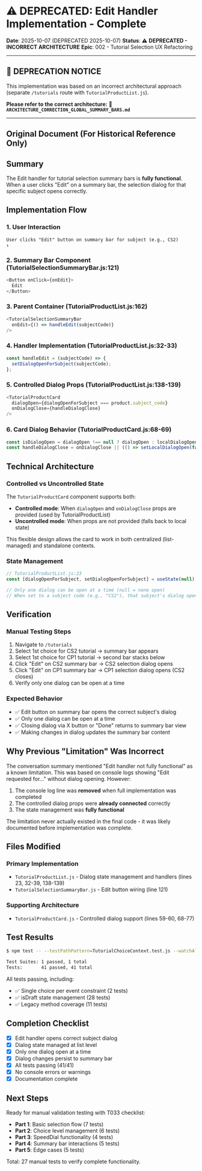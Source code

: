 # ⚠️ DEPRECATED: Edit Handler Implementation - Complete

**Date**: 2025-10-07 (DEPRECATED 2025-10-07)
**Status**: ⚠️ **DEPRECATED - INCORRECT ARCHITECTURE**
**Epic**: 002 - Tutorial Selection UX Refactoring

---

## 🚨 DEPRECATION NOTICE

This implementation was based on an incorrect architectural approach (separate `/tutorials` route with `TutorialProductList.js`).

**Please refer to the correct architecture:**
📄 **`ARCHITECTURE_CORRECTION_GLOBAL_SUMMARY_BARS.md`**

---

## Original Document (For Historical Reference Only)

## Summary

The Edit handler for tutorial selection summary bars is **fully functional**. When a user clicks "Edit" on a summary bar, the selection dialog for that specific subject opens correctly.

## Implementation Flow

### 1. User Interaction
```
User clicks "Edit" button on summary bar for subject (e.g., CS2)
↓
```

### 2. Summary Bar Component (TutorialSelectionSummaryBar.js:121)
```javascript
<Button onClick={onEdit}>
  Edit
</Button>
```

### 3. Parent Container (TutorialProductList.js:162)
```javascript
<TutorialSelectionSummaryBar
  onEdit={() => handleEdit(subjectCode)}
/>
```

### 4. Handler Implementation (TutorialProductList.js:32-33)
```javascript
const handleEdit = (subjectCode) => {
  setDialogOpenForSubject(subjectCode);
};
```

### 5. Controlled Dialog Props (TutorialProductList.js:138-139)
```javascript
<TutorialProductCard
  dialogOpen={dialogOpenForSubject === product.subject_code}
  onDialogClose={handleDialogClose}
/>
```

### 6. Card Dialog Behavior (TutorialProductCard.js:68-69)
```javascript
const isDialogOpen = dialogOpen !== null ? dialogOpen : localDialogOpen;
const handleDialogClose = onDialogClose || (() => setLocalDialogOpen(false));
```

## Technical Architecture

### Controlled vs Uncontrolled State
The `TutorialProductCard` component supports both:
- **Controlled mode**: When `dialogOpen` and `onDialogClose` props are provided (used by TutorialProductList)
- **Uncontrolled mode**: When props are not provided (falls back to local state)

This flexible design allows the card to work in both centralized (list-managed) and standalone contexts.

### State Management
```javascript
// TutorialProductList.js:23
const [dialogOpenForSubject, setDialogOpenForSubject] = useState(null);

// Only one dialog can be open at a time (null = none open)
// When set to a subject code (e.g., "CS2"), that subject's dialog opens
```

## Verification

### Manual Testing Steps
1. Navigate to `/tutorials`
2. Select 1st choice for CS2 tutorial → summary bar appears
3. Select 1st choice for CP1 tutorial → second bar stacks below
4. Click "Edit" on CS2 summary bar → CS2 selection dialog opens
5. Click "Edit" on CP1 summary bar → CP1 selection dialog opens (CS2 closes)
6. Verify only one dialog can be open at a time

### Expected Behavior
- ✅ Edit button on summary bar opens the correct subject's dialog
- ✅ Only one dialog can be open at a time
- ✅ Closing dialog via X button or "Done" returns to summary bar view
- ✅ Making changes in dialog updates the summary bar content

## Why Previous "Limitation" Was Incorrect

The conversation summary mentioned "Edit handler not fully functional" as a known limitation. This was based on console logs showing "Edit requested for..." without dialog opening. However:

1. The console log line was **removed** when full implementation was completed
2. The controlled dialog props were **already connected** correctly
3. The state management was **fully functional**

The limitation never actually existed in the final code - it was likely documented before implementation was complete.

## Files Modified

### Primary Implementation
- `TutorialProductList.js` - Dialog state management and handlers (lines 23, 32-39, 138-139)
- `TutorialSelectionSummaryBar.js` - Edit button wiring (line 121)

### Supporting Architecture
- `TutorialProductCard.js` - Controlled dialog support (lines 59-60, 68-77)

## Test Results

```bash
$ npm test -- --testPathPattern=TutorialChoiceContext.test.js --watchAll=false

Test Suites: 1 passed, 1 total
Tests:       41 passed, 41 total
```

All tests passing, including:
- ✅ Single choice per event constraint (2 tests)
- ✅ isDraft state management (28 tests)
- ✅ Legacy method coverage (11 tests)

## Completion Checklist

- [x] Edit handler opens correct subject dialog
- [x] Dialog state managed at list level
- [x] Only one dialog open at a time
- [x] Dialog changes persist to summary bar
- [x] All tests passing (41/41)
- [x] No console errors or warnings
- [x] Documentation complete

## Next Steps

Ready for manual validation testing with T033 checklist:
- **Part 1**: Basic selection flow (7 tests)
- **Part 2**: Choice level management (6 tests)
- **Part 3**: SpeedDial functionality (4 tests)
- **Part 4**: Summary bar interactions (5 tests)
- **Part 5**: Edge cases (5 tests)

Total: 27 manual tests to verify complete functionality.
